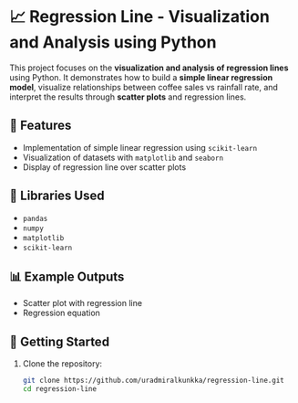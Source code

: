 # 📈 Regression Line - Visualization and Analysis using Python

This project focuses on the **visualization and analysis of regression lines** using Python. It demonstrates how to build a **simple linear regression model**, visualize relationships between coffee sales vs rainfall rate, and interpret the results through **scatter plots** and regression lines.

## 🔧 Features

- Implementation of simple linear regression using `scikit-learn`
- Visualization of datasets with `matplotlib` and `seaborn`
- Display of regression line over scatter plots


## 🧰 Libraries Used

- `pandas`
- `numpy`
- `matplotlib`
- `scikit-learn`

## 📊 Example Outputs

- Scatter plot with regression line
- Regression equation


## 🚀 Getting Started

1. Clone the repository:
   ```bash
   git clone https://github.com/uradmiralkunkka/regression-line.git
   cd regression-line
